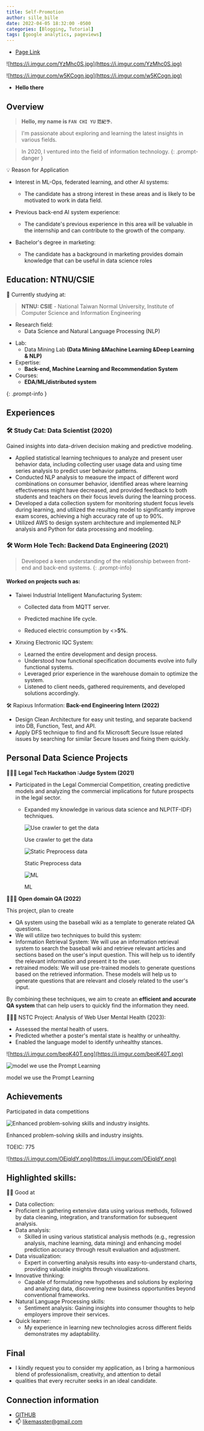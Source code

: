 ```yaml
---
title: Self-Promotion
author: sille_bille
date: 2022-04-05 18:32:00 -0500
categories: [Blogging, Tutorial]
tags: [google analytics, pageviews]
---
```


- [Page Link](https://hackmd.io/@X3gJbQadTm6i1CdOB20Gzw/B1FjrJNWn)

![https://i.imgur.com/YzMhc0S.jpg](https://i.imgur.com/YzMhc0S.jpg)

![https://i.imgur.com/w5KCogn.jpg](https://i.imgur.com/w5KCogn.jpg)

- **Hello there**

## Overview

> **Hello, my name is  `FAN CHI YU` `范紀予`.**
> 

> I'm passionate about exploring and learning the latest insights in various fields.
> 

> In 2020, I ventured into the field of information technology.
{: .prompt-danger }


💡 Reason for Application

- Interest in ML-Ops, federated learning, and other AI systems:

    - The candidate has a strong interest in these areas and is likely to be motivated to work in data field.
- Previous back-end AI system experience:
    - The candidate's previous experience in this area will be valuable in the internship and can contribute to the growth of the company.
- Bachelor's degree in marketing:
    - The candidate has a background in marketing provides domain knowledge that can be useful in data science roles


## Education: NTNU/CSIE

📖 Currently studying at:

> **NTNU: CSIE**
    - National Taiwan Normal University, Institute of Computer Science and Information Engineering
* Research field:
    - Data Science and Natural Language Processing (NLP)
- Lab:
    - Data Mining Lab **(Data Mining &Machine Learning &Deep Learning & NLP)**
- Expertise:
    - **Back-end, Machine Learning and Recommendation System**
- Courses:
    - **EDA/ML/distributed system**

{: .prompt-info }
## Experiences


### 🛠 Study Cat: **Data Scientist (2020)**

Gained insights into data-driven decision making and predictive modeling.


- Applied statistical learning techniques to analyze and present user behavior data, including collecting user usage data and using time series analysis to predict user behavior patterns.
- Conducted NLP analysis to measure the impact of different word combinations on consumer behavior, identified areas where learning effectiveness might have decreased, and provided feedback to both students and teachers on their focus levels during the learning process.
- Developed a data collection system for monitoring student focus levels during learning, and utilized the resulting model to significantly improve exam scores, achieving a high accuracy rate of up to 90%.
- Utilized AWS to design system architecture and implemented NLP analysis and Python for data processing and modeling.



### 🛠 Worm Hole Tech: **Backend Data Engineering (2021)**

> Developed a keen understanding of the relationship between
front-end and back-end systems.
{: .prompt-info}
#### **Worked on projects such as:**

- Taiwei Industrial Intelligent Manufacturing System:

    - Collected data from MQTT server.
    
    - Predicted machine life cycle.
    - Reduced electric consumption by <>**5%**.
- Xinxing Electronic IQC System:
    - Learned the entire development and design process.
    - Understood how functional specification documents evolve into fully functional systems.
    - Leveraged prior experience in the warehouse domain to optimize the system.
    - Listened to client needs, gathered requirements, and developed solutions accordingly.




🛠 Rapixus Information: **Back-end Engineering Intern (2022)**

- Design Clean Architecture for easy unit testing, and separate backend into DB, Function, Test, and API.
- Apply DFS technique to find and fix Microsoft Secure Issue related issues by searching for similar Secure Issues and fixing them quickly.


## Personal Data Science Projects


👨🏻‍💻 **Legal Tech Hackathon :Judge System (2021)**

- Participated in the Legal  Commercial Competition, creating predictive models and analyzing the commercial implications for future prospects in the legal sector.
    - Expanded my knowledge in various data science and NLP(TF-IDF) techniques.
        
        ![Use crawler to get the data](https://i.imgur.com/g3hvptH.png)
        
        Use crawler to get the data
        
        ![Static  Preprocess data](https://i.imgur.com/FlkcnFU.png)
        
        Static  Preprocess data
        
        ![ML](https://i.imgur.com/J89fOny.png)
        
        ML
        



👨🏻‍💻 **Open domain QA (2022)**

This project, plan to create

- QA system using the baseball wiki as a template to generate related QA questions.
- We will utilize two techniques to build this system:
- Information Retrieval System: We will use an information retrieval system to search the baseball wiki and retrieve relevant articles and sections based on the user's input question. This will help us to identify the relevant information and present it to the user.
- retrained models: We will use pre-trained models to generate questions based on the retrieved information. These models will help us to generate questions that are relevant and closely related to the user's input.

By combining these techniques, we aim to create an **efficient and accurate QA system** that can help users to quickly find the information they need.




👨🏻‍💻 NSTC Project: Analysis of Web User Mental Health (2023):

- Assessed the mental health of users.
- Predicted whether a poster's mental state is healthy or unhealthy.
- Enabled the language model to identify unhealthy stances.

![https://i.imgur.com/beoK40T.png](https://i.imgur.com/beoK40T.png)

![model we use the Prompt Learning](https://i.imgur.com/s0qmTrj.png)

model we use the Prompt Learning



## Achievements

Participated in data competitions

![Enhanced problem-solving skills and industry insights.](https://i.imgur.com/QhBmpWU.png)

Enhanced problem-solving skills and industry insights.

TOEIC: 775

![https://i.imgur.com/OEjqldY.png](https://i.imgur.com/OEjqldY.png)

## Highlighted skills:


👍🏻   Good at

- Data collection:
- Proficient in gathering extensive data using various methods, followed by data cleaning, integration, and transformation for subsequent analysis.
- Data analysis:
    - Skilled in using various statistical analysis methods (e.g., regression analysis, machine learning, data mining) and enhancing model prediction accuracy through result evaluation and adjustment.
- Data visualization:
    - Expert in converting analysis results into easy-to-understand charts, providing valuable insights through visualizations.
- Innovative thinking:
    - Capable of formulating new hypotheses and solutions by exploring and analyzing data, discovering new business opportunities beyond conventional frameworks.
- Natural Language Processing skills:
    - Sentiment analysis: Gaining insights into consumer thoughts to help employers improve their services.
- Quick learner:
    - My experience in learning new technologies across different fields demonstrates my adaptability.


## Final

- I kindly request you to consider my application, as I bring a harmonious blend of professionalism, creativity, and attention to detail
- qualities that every recruiter seeks in an ideal candidate.

## Connection information

- [GITHUB](https://github.com/FANJIYU0825)
- 📫 [likemasster@gmail.com](mailto:likemasster@gmail.com)
